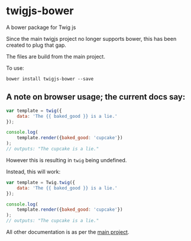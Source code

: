 # twigjs-bower
A bower package for Twig js


Since the main twigjs project no longer supports bower, this has been created to plug that gap.

The files are build from the main project.

To use:
```
bower install twigjs-bower --save
```

## A note on browser usage; the current docs say:

```javascript
var template = twig({
    data: 'The {{ baked_good }} is a lie.'
});

console.log(
    template.render({baked_good: 'cupcake'})
);
// outputs: "The cupcake is a lie."
```

However this is resulting in `twig` being undefined.

Instead, this will work:

```javascript
var template = Twig.twig({
    data: 'The {{ baked_good }} is a lie.'
});

console.log(
    template.render({baked_good: 'cupcake'})
);
// outputs: "The cupcake is a lie."
```

All other documentation is as per the [main project](https://github.com/twigjs/twig.js/wiki).